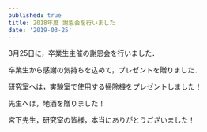 ```yaml
---
published: true
title: 2018年度 謝恩会を行いました
date: '2019-03-25'
---
```

3月25日に，卒業生主催の謝恩会を行いました．



卒業生から感謝の気持ちを込めて，プレゼントを贈りました．

研究室へは，実験室で使用する掃除機をプレゼントしました！

先生へは，地酒を贈りました！



宮下先生，研究室の皆様，本当にありがとうございました！
